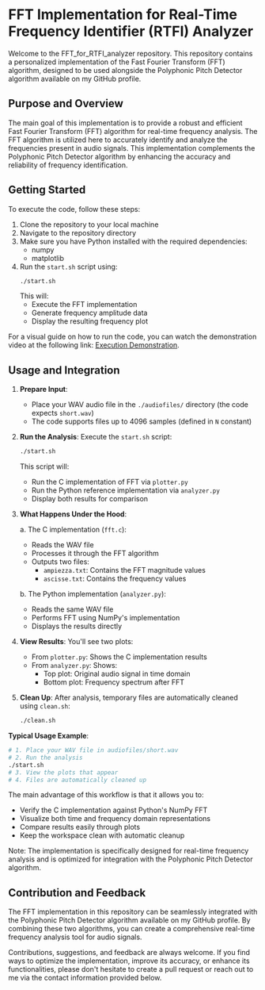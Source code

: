 # FFT Implementation for Real-Time Frequency Identifier (RTFI) Analyzer

Welcome to the FFT_for_RTFI_analyzer repository. This repository contains a personalized implementation of the Fast Fourier Transform (FFT) algorithm, designed to be used alongside the Polyphonic Pitch Detector algorithm available on my GitHub profile.

## Purpose and Overview

The main goal of this implementation is to provide a robust and efficient Fast Fourier Transform (FFT) algorithm for real-time frequency analysis. The FFT algorithm is utilized here to accurately identify and analyze the frequencies present in audio signals. This implementation complements the Polyphonic Pitch Detector algorithm by enhancing the accuracy and reliability of frequency identification.

## Getting Started

To execute the code, follow these steps:

1. Clone the repository to your local machine
2. Navigate to the repository directory
3. Make sure you have Python installed with the required dependencies:
   - numpy
   - matplotlib
4. Run the `start.sh` script using:
   ```bash
   ./start.sh
   ```
   This will:
   - Execute the FFT implementation
   - Generate frequency amplitude data
   - Display the resulting frequency plot

For a visual guide on how to run the code, you can watch the demonstration video at the following link: [Execution Demonstration](https://youtu.be/w8N4eMQA5dQ).

## Usage and Integration

1. **Prepare Input**:
   - Place your WAV audio file in the `./audiofiles/` directory (the code expects `short.wav`)
   - The code supports files up to 4096 samples (defined in `N` constant)

2. **Run the Analysis**:
   Execute the `start.sh` script:
   ```bash
   ./start.sh
   ```
   This script will:
   - Run the C implementation of FFT via `plotter.py`
   - Run the Python reference implementation via `analyzer.py`
   - Display both results for comparison

3. **What Happens Under the Hood**:

   a. The C implementation (`fft.c`):
   - Reads the WAV file
   - Processes it through the FFT algorithm
   - Outputs two files:
     - `ampiezza.txt`: Contains the FFT magnitude values
     - `ascisse.txt`: Contains the frequency values

   b. The Python implementation (`analyzer.py`):
   - Reads the same WAV file
   - Performs FFT using NumPy's implementation
   - Displays the results directly

4. **View Results**:
   You'll see two plots:
   - From `plotter.py`: Shows the C implementation results
   - From `analyzer.py`: Shows:
     - Top plot: Original audio signal in time domain
     - Bottom plot: Frequency spectrum after FFT

5. **Clean Up**:
   After analysis, temporary files are automatically cleaned using `clean.sh`:
   ```bash
   ./clean.sh
   ```

**Typical Usage Example**:
```bash
# 1. Place your WAV file in audiofiles/short.wav
# 2. Run the analysis
./start.sh
# 3. View the plots that appear
# 4. Files are automatically cleaned up
```

The main advantage of this workflow is that it allows you to:
- Verify the C implementation against Python's NumPy FFT
- Visualize both time and frequency domain representations
- Compare results easily through plots
- Keep the workspace clean with automatic cleanup

Note: The implementation is specifically designed for real-time frequency analysis and is optimized for integration with the Polyphonic Pitch Detector algorithm.

## Contribution and Feedback

The FFT implementation in this repository can be seamlessly integrated with the Polyphonic Pitch Detector algorithm available on my GitHub profile. By combining these two algorithms, you can create a comprehensive real-time frequency analysis tool for audio signals.

Contributions, suggestions, and feedback are always welcome. If you find ways to optimize the implementation, improve its accuracy, or enhance its functionalities, please don't hesitate to create a pull request or reach out to me via the contact information provided below.
